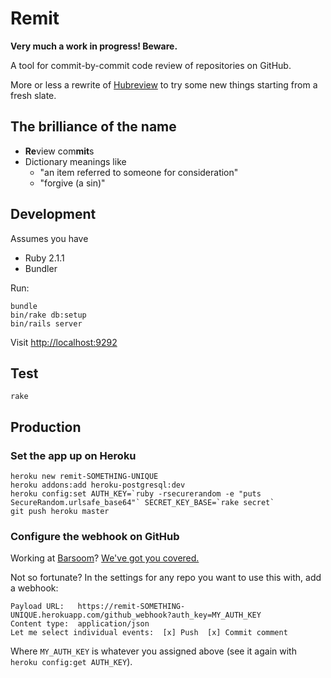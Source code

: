 # Remit

**Very much a work in progress! Beware.**

A tool for commit-by-commit code review of repositories on GitHub.

More or less a rewrite of [Hubreview](https://github.com/joakimk/hubreview) to try some new things starting from a fresh slate.

## The brilliance of the name

* <b>Re</b>view com<b>mit</b>s
* Dictionary meanings like
  * "an item referred to someone for consideration"
  * "forgive (a sin)"

## Development

Assumes you have
  * Ruby 2.1.1
  * Bundler

Run:

    bundle
    bin/rake db:setup
    bin/rails server

Visit <http://localhost:9292>

## Test

    rake

## Production

### Set the app up on Heroku

    heroku new remit-SOMETHING-UNIQUE
    heroku addons:add heroku-postgresql:dev
    heroku config:set AUTH_KEY=`ruby -rsecurerandom -e "puts SecureRandom.urlsafe_base64"` SECRET_KEY_BASE=`rake secret`
    git push heroku master

### Configure the webhook on GitHub

Working at [Barsoom](http://barsoom.se)? [We've got you covered.](https://github.com/barsoom/servers/wiki/Automatically-apply-webhooks-to-all-our-repos)

Not so fortunate? In the settings for any repo you want to use this with, add a webhook:

    Payload URL:   https://remit-SOMETHING-UNIQUE.herokuapp.com/github_webhook?auth_key=MY_AUTH_KEY
    Content type:  application/json
    Let me select individual events:  [x] Push  [x] Commit comment

Where `MY_AUTH_KEY` is whatever you assigned above (see it again with `heroku config:get AUTH_KEY`).
